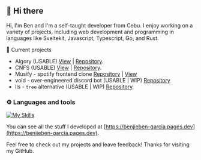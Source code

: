 ## 👋 Hi there

Hi, I'm Ben and I'm a self-taught developer from Cebu. I enjoy working on a variety of projects, including web development and programming in languages like Sveltekit, Javascript, Typescript, Go, and Rust.

:construction: Current projects
- Algory (USABLE) [View](https://algory.pages.dev/) | [Repository](https://github.com/mystique09/algory).
- CNFS (USABLE) [View](https://cnfs.vercel.app/) | [Repository](https://github.com/mystique09/confessit).
- Musify - spotify frontend clone [Repository](https://github.com/mystique09/musify) | [View](https://musify-puce.vercel.app/)
- void - over-engineered discord bot (USABLE | WIP) [Repository](https://github.com/mystique09/void)
- lls - `tree` alternative (USABLE | WIP) [Repository](https://github.com/mystique09/lls-clap).

### ⚙️ Languages and tools
[![My Skills](https://skillicons.dev/icons?i=js,ts,nodejs,html,css,go,rust,scss,tailwindcss,svelte)](https://skillicons.dev)

You can see all the stuff I developed at [https://benjieben-garcia.pages.dev](https://benjieben-garcia.pages.dev).

Feel free to check out my projects and leave feedback! Thanks for visiting my GitHub.
